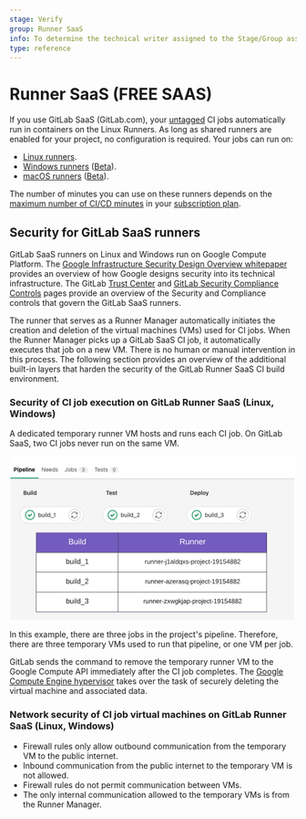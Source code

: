 ```yaml
---
stage: Verify
group: Runner SaaS
info: To determine the technical writer assigned to the Stage/Group associated with this page, see https://about.gitlab.com/handbook/product/ux/technical-writing/#assignments
type: reference
---
```


# Runner SaaS **(FREE SAAS)**

If you use GitLab SaaS (GitLab.com), your [untagged](../../ci/runners/configure_runners.md#use-tags-to-control-which-jobs-a-runner-can-run) CI jobs automatically run in containers on the Linux Runners.
As long as shared runners are enabled for your project, no configuration is required. Your jobs can run on:

- [Linux runners](saas/linux_saas_runner.md).
- [Windows runners](saas/windows_saas_runner.md) ([Beta](../../policy/alpha-beta-support.md#beta-features)).
- [macOS runners](saas/macos_saas_runner.md) ([Beta](../../policy/alpha-beta-support.md#beta-features)).

The number of minutes you can use on these runners depends on the
[maximum number of CI/CD minutes](../pipelines/cicd_minutes.md)
in your [subscription plan](https://about.gitlab.com/pricing/).

## Security for GitLab SaaS runners

GitLab SaaS runners on Linux and Windows run on Google Compute Platform. The [Google Infrastructure Security Design Overview whitepaper](https://cloud.google.com/docs/security/infrastructure/design/resources/google_infrastructure_whitepaper_fa.pdf) provides an overview of how Google designs security into its technical infrastructure. The GitLab [Trust Center](https://about.gitlab.com/security/) and [GitLab Security Compliance Controls](https://about.staging.gitlab.com/handbook/engineering/security/security-assurance/security-compliance/sec-controls.html) pages provide an overview of the Security and Compliance controls that govern the GitLab SaaS runners.

The runner that serves as a Runner Manager automatically initiates the creation and deletion of the virtual machines (VMs) used for CI jobs. When the Runner Manager picks up a GitLab SaaS CI job, it automatically executes that job on a new VM. There is no human or manual intervention in this process. The following section provides an overview of the additional built-in layers that harden the security of the GitLab Runner SaaS CI build environment.

### Security of CI job execution on GitLab Runner SaaS (Linux, Windows)

A dedicated temporary runner VM hosts and runs each CI job. On GitLab SaaS, two CI jobs never run on the same VM.

![Job isolation](img/build_isolation.png)

In this example, there are three jobs in the project's pipeline. Therefore, there are three temporary VMs used to run that pipeline, or one VM per job.

GitLab sends the command to remove the temporary runner VM to the Google Compute API immediately after the CI job completes. The [Google Compute Engine hypervisor](https://cloud.google.com/blog/products/gcp/7-ways-we-harden-our-kvm-hypervisor-at-google-cloud-security-in-plaintext) takes over the task of securely deleting the virtual machine and associated data.

### Network security of CI job virtual machines on GitLab Runner SaaS (Linux, Windows)

- Firewall rules only allow outbound communication from the temporary VM to the public internet.
- Inbound communication from the public internet to the temporary VM is not allowed.
- Firewall rules do not permit communication between VMs.
- The only internal communication allowed to the temporary VMs is from the Runner Manager.
